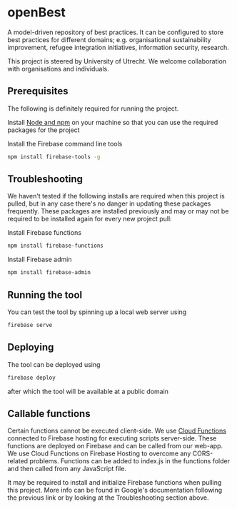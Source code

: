 # openBest
A model-driven repository of best practices. It can be configured to store best practices for different domains; e.g. organisational sustainability improvement, refugee integration initiatives, information security, research.

This project is steered by University of Utrecht. We welcome collaboration with organisations and individuals.

## Prerequisites

The following is definitely required for running the project. 

Install [Node and npm](https://www.npmjs.com/get-npm) on your machine so that you can use the required packages for the project

Install the Firebase command line tools
```bash
npm install firebase-tools -g
```

## Troubleshooting
We haven't tested if the following installs are required when this project is pulled, but in any case there's no danger in updating these packages frequently. These packages are installed previously and may or may not be required to be installed again for every new project pull:

Install Firebase functions
```bash
npm install firebase-functions
```

Install Firebase admin
```bash
npm install firebase-admin
```


## Running the tool

You can test the tool by spinning up a local web server using

```bash
firebase serve
```

## Deploying
The tool can be deployed using

```bash
firebase deploy
```

after which the tool will be available at a public domain


## Callable functions
Certain functions cannot be executed client-side. We use [Cloud Functions](https://firebase.google.com/docs/hosting/functions#direct_hosting_requests_to_your_function) connected to Firebase hosting for executing scripts server-side. These functions are deployed on Firebase and can be called from our web-app. We use Cloud Functions on Firebase Hosting to overcome any CORS-related problems. Functions can be added to index.js in the functions folder and then called from any JavaScript file. 

It may be required to install and initialize Firebase functions when pulling this project. More info can be found in Google's documentation following the previous link or by looking at the Troubleshooting section above. 
